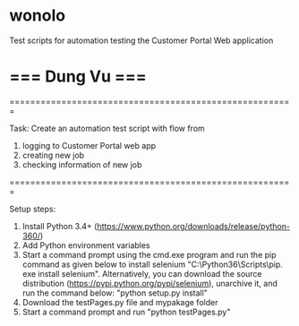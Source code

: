 # wonolo
Test scripts for automation testing the Customer Portal Web application
# === Dung Vu ===

=======================================================

Task: Create an automation test script with flow from
1. logging to Customer Portal web app
2. creating new job
3. checking information of new job

=======================================================

Setup steps:
1. Install Python 3.4+ (https://www.python.org/downloads/release/python-360/)
2. Add Python environment variables
3. Start a command prompt using the cmd.exe program and run the pip command as given below to install selenium "C:\Python36\Scripts\pip. exe install selenium". 
Alternatively, you can download the source distribution (https://pypi.python.org/pypi/selenium), unarchive it, and run the command below:
"python setup.py install"
4. Download the testPages.py file and mypakage folder
5. Start a command prompt and run "python testPages.py"




